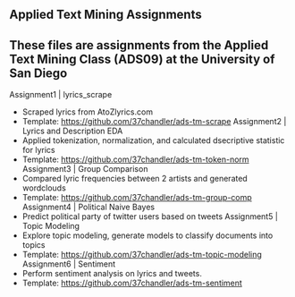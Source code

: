 ## Applied Text Mining Assignments

These files are assignments from the Applied Text Mining Class (ADS09) at the University of San Diego
----------------

Assignment1 | lyrics_scrape 
* Scraped lyrics from AtoZlyrics.com
* Template: https://github.com/37chandler/ads-tm-scrape
Assignment2 | Lyrics and Description EDA
* Applied tokenization, normalization, and calculated dsecriptive statistic for lyrics
* Template: https://github.com/37chandler/ads-tm-token-norm
Assignment3 | Group Comparison
* Compared lyric frequencies between 2 artists and generated wordclouds
* Template: https://github.com/37chandler/ads-tm-group-comp
Assignment4 | Political Naive Bayes
* Predict political party of twitter users based on tweets
Assignment5 | Topic Modeling
* Explore topic modeling, generate models to classify documents into topics
* Template: https://github.com/37chandler/ads-tm-topic-modeling
Assignment6 | Sentiment
* Perform sentiment analysis on lyrics and tweets. 
* Template: https://github.com/37chandler/ads-tm-sentiment

